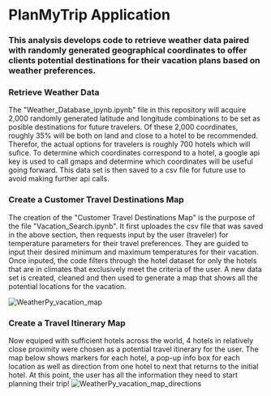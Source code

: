 # PlanMyTrip Application
### This analysis develops code to retrieve weather data paired with randomly generated geographical coordinates to offer clients potential destinations for their vacation plans based on weather preferences.

### Retrieve Weather Data
The "Weather_Database_ipynb.ipynb" file in this repository will acquire 2,000 randomly generated latitude and longitude combinations to be set as posible destinations for future travelers. Of these 2,000 coordinates, roughly 35% will be both on land and close to a hotel to be recommended. Therefor, the actual options for travelers is roughly 700 hotels which will sufice. To determine which coordinates correspond to a hotel, a google api key is used to call gmaps and determine which coordinates will be useful going forward. This data set is then saved to a csv file for future use to avoid making further api calls.

### Create a Customer Travel Destinations Map

The creation of the "Customer Travel Destinations Map" is the purpose of the file "Vacation_Search.ipynb". It first uploades the csv file that was saved in the above section, then requests input by the user (traveler) for temperature parameters for their travel preferences. They are guided to input their desired  minimum and maximum temperatures for their vacation. Once inputed, the code filters through the hotel dataset for only the hotels that are in climates that exclusively meet the criteria of the user. A new data set is created, cleaned and then used to generate a map that shows all the potential locations for the vacation.

![WeatherPy_vacation_map](https://user-images.githubusercontent.com/95305584/159542902-0fff8e2d-adda-40df-96d7-9bf745a4de84.png)


### Create a Travel Itinerary Map

Now equiped with sufficient hotels across the world, 4 hotels in relatively close proximity were chosen as a potential travel itinerary for the user. The map below shows markers for each hotel, a pop-up info box for each location as well as direction from one hotel to next that returns to the initial hotel. At this point, the user has all the information they need to start planning their trip!
![WeatherPy_vacation_map_directions](https://user-images.githubusercontent.com/95305584/159545161-e6148de4-4e20-405c-8adf-2bd25ce144c8.png)


